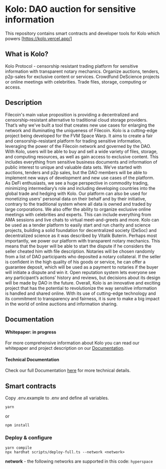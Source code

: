 # Kolo: DAO auction for sensitive information

This repository contains smart contracts and developer tools for Kolo which powers [https://kolo.vercel.app/]

## What is Kolo?

Kolo Protocol - censorship resistant trading platform for sensitive information with transparent notary mechanics. Organize auctions, tenders, p2p-sales for exclusive content or services. Crowdfund DeScience projects or online meetings with celebrities. Trade files, storage, computing or access.

## Description

Filecoin's main value proposition is providing a decentralized and censorship-resistant alternative to traditional cloud storage providers. That’s why we've built a tool that creates new use cases for enlarging the network and illuminating the uniqueness of Filecoin.
Kolo is a cutting-edge project being developed for the FVM Space Warp. It aims to create a fair and censorship-resistant platform for trading sensitive information, leveraging the power of the Filecoin network and governed by the DAO. 
With Kolo, users will be able to buy and sell a wide variety of files, storage, and computing resources, as well as gain access to exclusive content. This includes everything from sensitive business documents and information of public interest to unique and valuable data sets. 
We’ve started with auctions, tenders and p2p sales, but the DAO members will be able to implement new ways of development and new use cases of the platform.   
As DeFi enthusiasts, we see a huge perspective in commodity trading, minimizing intermediary’s role and including developing countries into the global trade and hedging with Kolo.
Our platform can also be used for monetizing users' personal data on their behalf and by their initiative, contrary to the traditional system where all data is owned and traded by large corporations.
We also offer the ability to organize exclusive online meetings with celebrities and experts. This can include everything from AMA sessions and live chats to virtual meet-and-greets and more. 
Kolo can be used as a tender platform to easily start and run charity and science projects, building a solid foundation for decentralized society (DeSoc) and decentralized science as it was described by Vitalik Buterin. 
Perhaps most importantly, we power our platform with transparent notary mechanics. This means that the buyer will be able to start the dispute if he considers the seller cheated him with file description. 
Notaries will be chosen randomly from a list of DAO participants who deposited a notary collateral. If the seller is confident in the high quality of his goods or service, he can offer a guarantee deposit, which will be used as a payment to notaries if the buyer will initiate a dispute and win it. 
Open reputation system lets everyone see any participant’s actions’ history and reviews, but decisions about its design will be made by DAO in the future.
Overall, Kolo is an innovative and exciting project that has the potential to revolutionize the way sensitive information is handled and shared online. With its use of cutting-edge technology and its commitment to transparency and fairness, it is sure to make a big impact in the world of online auctions and information sharing.

## Documentation

#### Whitepaper: in progress

For more comprehensive information about Kolo you can read our whitepaper and project description on our [Documentation](https://deforex-docs.gitbook.io/kolo-fevm-hackathon/welcome/kolo-dao-auction-for-sensitive-information).

#### Technical Documentation

Check our full Documentation [here](https://deforex-docs.gitbook.io/kolo-fevm-hackathon/welcome/kolo-dao-auction-for-sensitive-information) for more technical details.

## Smart contracts

Copy .env.example to .env and define all variables.

`yarn`

or

`npm install`

### Deploy & configure

```
yarn compile
npx hardhat scripts/deploy-full.ts --network <network>
```

**network** - the following networks are supported in this code: `hyperspace`


```